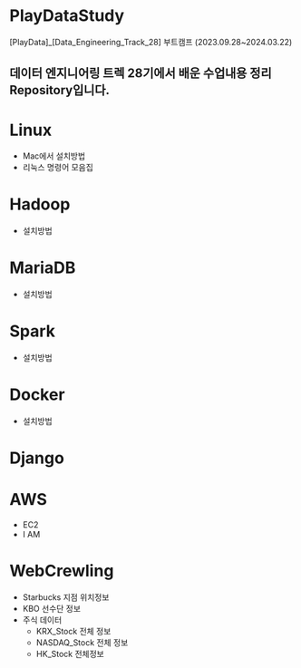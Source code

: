 # PlayDataStudy
[PlayData]_[Data_Engineering_Track_28] 부트캠프 (2023.09.28~2024.03.22)
## 데이터 엔지니어링 트렉 28기에서 배운 수업내용 정리 Repository입니다.

# Linux
* Mac에서 설치방법
* 리눅스 명령어 모음집

# Hadoop
* 설치방법

# MariaDB
* 설치방법

# Spark
* 설치방법

# Docker
* 설치방법

# Django

# AWS
* EC2
* I AM

# WebCrewling
* Starbucks 지점 위치정보
* KBO 선수단 정보
* 주식 데이터 
    * KRX_Stock 전체 정보
    * NASDAQ_Stock 전체 정보
    * HK_Stock 전체정보